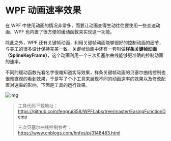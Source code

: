 # WPF 动画速率效果


在 WPF 中使用动画的情况非常多，而要让动画变得生动往往要使用一些变速动画，WPF 也内置了很方便的缓动函数来实现这一功能。

除此之外，WPF 还有关键帧动画，利用关键帧动画能够很好的控制动画的细节，与美工的很多设计保持完美一致。关键帧动画中还有一套叫做**样条关键帧动画（SplineKeyFrame）**，这个动画利用一个三次贝塞尔曲线能够更准确的控制动画的速率。

不同的缓动函数光看名字很难知道实际效果，样条关键帧动画的贝塞尔曲线控制也很难直观的看到效果，于是写了个小工具来展现不同的动画速率的效果以及修改配置对速率的影响，下面是工具的运行效果。

![img](https://cdn.jsdelivr.net/gh/fengrui358/img@main/282687-20171204225859191-414960056.gif)

> 工具代码下载地址：<https://github.com/fengrui358/WPFLabs/tree/master/EasingFunctionDemo>
>
> 三次贝塞尔曲线控制参考：<https://www.cnblogs.com/hnfxs/p/3148483.html>


